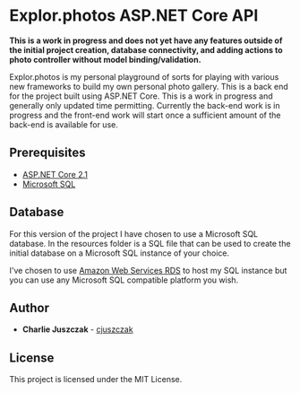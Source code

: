 
# Explor.photos ASP.NET Core API

**This is a work in progress and does not yet have any features outside of the initial project creation, database connectivity, and adding actions to photo controller without model binding/validation.**

Explor.photos is my personal playground of sorts for playing with various new frameworks to build my own personal photo gallery. This is a back end for the project built using ASP.NET Core. This is a work in progress and generally only updated time permitting. Currently the back-end work is in progress and the front-end work will start once a sufficient amount of the back-end is available for use.

## Prerequisites

* [ASP.NET Core 2.1](https://www.asp.net/core/overview/aspnet-vnext)
* [Microsoft SQL](https://www.microsoft.com/en-us/sql-server/)

## Database

For this version of the project I have chosen to use a Microsoft SQL database. In the resources folder is a SQL file that can be used to create the initial database on a Microsoft SQL instance of your choice.

I've chosen to use [Amazon Web Services RDS](https://aws.amazon.com/rds/) to host my SQL instance but you can use any Microsoft SQL compatible platform you wish.

## Author

* **Charlie Juszczak** - [cjuszczak](https://github.com/cjuszczak)

## License

This project is licensed under the MIT License.

